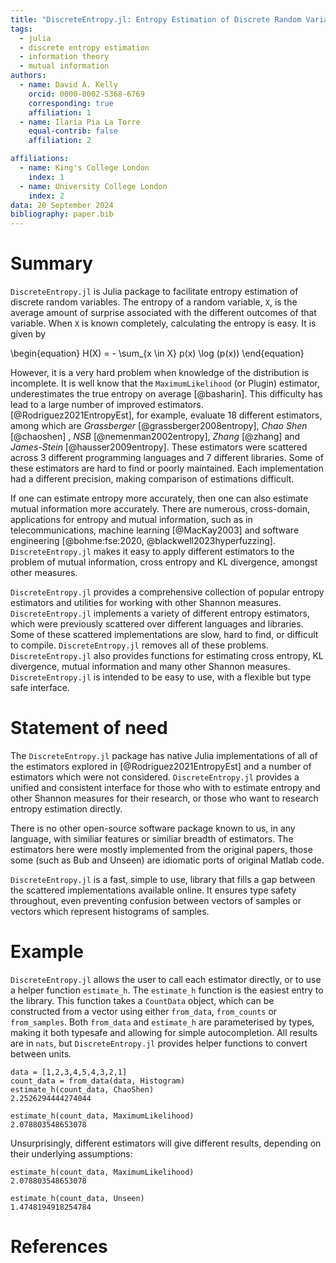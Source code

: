 ```yaml
---
title: "DiscreteEntropy.jl: Entropy Estimation of Discrete Random Variables with Julia"
tags:
  - julia
  - discrete entropy estimation
  - information theory
  - mutual information
authors:
  - name: David A. Kelly
    orcid: 0000-0002-5368-6769
    corresponding: true
    affiliation: 1
  - name: Ilaria Pia La Torre
    equal-contrib: false
    affiliation: 2

affiliations:
  - name: King's College London
    index: 1
  - name: University College London
    index: 2
data: 20 September 2024
bibliography: paper.bib
---
```


# Summary

`DiscreteEntropy.jl` is Julia package to facilitate entropy estimation of discrete random variables.
The entropy of a random variable, `X`, is the average amount of surprise associated with
the different outcomes of that variable. When `X` is known completely, calculating the entropy is easy. It is
given by

\begin{equation}
H(X) = - \sum\_{x \in X} p(x) \log (p(x))
\end{equation}

However, it is a very hard problem when knowledge of the distribution is incomplete. It is well know that
the `MaximumLikelihood` (or Plugin) estimator, underestimates the true entropy on average [@basharin].
This difficulty has lead to a large number of improved estimators. [@Rodriguez2021EntropyEst], for example,
evaluate 18 different estimators, among which are _Grassberger_ [@grassberger2008entropy],
_Chao Shen_ [@chaoshen] , _NSB_ [@nemenman2002entropy], _Zhang_ [@zhang] and _James-Stein_ [@hausser2009entropy].
These estimators were scattered across 3 different programming languages
and 7 different libraries. Some of these estimators are hard to find or poorly maintained. Each implementation had
a different precision, making comparison of estimations difficult.

If one can estimate entropy more accurately, then one can also estimate mutual information more accurately. There
are numerous, cross-domain, applications for entropy and mutual information, such as in telecommunications,
machine learning [@MacKay2003] and software engineering [@bohme:fse:2020, @blackwell2023hyperfuzzing]. `DiscreteEntropy.jl` makes
it easy to apply different estimators to the problem of mutual information, cross entropy and KL divergence, amongst other
measures.

`DiscreteEntropy.jl` provides a comprehensive collection of popular entropy estimators and utilities for working with other Shannon measures.
`DiscreteEntropy.jl` implements a variety of different entropy estimators, which were previously scattered over
different languages and libraries. Some of these scattered implementations are slow, hard to find, or difficult to compile.
`DiscreteEntropy.jl` removes all of these problems. `DiscreteEntropy.jl` also provides functions for estimating cross entropy,
KL divergence, mutual information and many other Shannon measures. `DiscreteEntropy.jl` is intended to be
easy to use, with a flexible but type safe interface.

# Statement of need

The `DiscreteEntropy.jl` package has native Julia implementations of all of the estimators explored
in [@Rodriguez2021EntropyEst] and a number of estimators which were not considered.
`DiscreteEntropy.jl` provides a unified and consistent interface for those who with to estimate entropy and other
Shannon measures for their research, or those who want to research entropy estimation directly.

There is no other open-source software package known to us, in any language, with similiar features or similiar breadth of
estimators. The estimators here were mostly implemented from the original papers, those some (such as Bub and Unseen) are
idiomatic ports of original Matlab code.

`DiscreteEntropy.jl` is a fast, simple to use, library that fills a gap between the scattered implementations available online.
It ensures type safety throughout, even preventing confusion between vectors of samples or vectors which represent histograms of samples.

# Example

`DiscreteEntropy.jl` allows the user to call each estimator directly, or to use a helper function `estimate_h`.
The `estimate_h` function is the easiest entry to the library. This function takes a `CountData` object, which
can be constructed from a vector using either `from_data`, `from_counts` or `from_samples`. Both `from_data` and
`estimate_h` are parameterised by types, making it both typesafe and allowing for simple autocompletion. All results
are in `nats`, but `DiscreteEntropy.jl` provides helper functions to convert between units.

```
data = [1,2,3,4,5,4,3,2,1]
count_data = from_data(data, Histogram)
estimate_h(count_data, ChaoShen)
2.2526294444274044

estimate_h(count_data, MaximumLikelihood)
2.078803548653078
```

Unsurprisingly, different estimators will give different results, depending on their underlying assumptions:

```
estimate_h(count_data, MaximumLikelihood)
2.078803548653078

estimate_h(count_data, Unseen)
1.4748194918254784
```

# References
